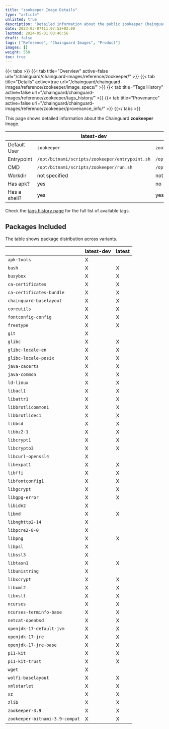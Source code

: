 ```yaml
---
title: "zookeeper Image Details"
type: "article"
unlisted: true
description: "Detailed information about the public zookeeper Chainguard Image."
date: 2023-03-07T11:07:52+02:00
lastmod: 2024-05-01 00:46:56
draft: false
tags: ["Reference", "Chainguard Images", "Product"]
images: []
weight: 550
toc: true
---
```


{{< tabs >}}
{{< tab title="Overview" active=false url="/chainguard/chainguard-images/reference/zookeeper/" >}}
{{< tab title="Details" active=true url="/chainguard/chainguard-images/reference/zookeeper/image_specs/" >}}
{{< tab title="Tags History" active=false url="/chainguard/chainguard-images/reference/zookeeper/tags_history/" >}}
{{< tab title="Provenance" active=false url="/chainguard/chainguard-images/reference/zookeeper/provenance_info/" >}}
{{</ tabs >}}

This page shows detailed information about the Chainguard **zookeeper** Image.

|              | latest-dev                                     | latest                                         |
|--------------|------------------------------------------------|------------------------------------------------|
| Default User | `zookeeper`                                    | `zookeeper`                                    |
| Entrypoint   | `/opt/bitnami/scripts/zookeeper/entrypoint.sh` | `/opt/bitnami/scripts/zookeeper/entrypoint.sh` |
| CMD          | `/opt/bitnami/scripts/zookeeper/run.sh`        | `/opt/bitnami/scripts/zookeeper/run.sh`        |
| Workdir      | not specified                                  | not specified                                  |
| Has apk?     | yes                                            | no                                             |
| Has a shell? | yes                                            | yes                                            |

Check the [tags history page](/chainguard/chainguard-images/reference/zookeeper/tags_history/) for the full list of available tags.

## Packages Included
The table shows package distribution across variants.

|                                | latest-dev | latest |
|--------------------------------|------------|--------|
| `apk-tools`                    | X          |        |
| `bash`                         | X          | X      |
| `busybox`                      | X          | X      |
| `ca-certificates`              | X          | X      |
| `ca-certificates-bundle`       | X          | X      |
| `chainguard-baselayout`        | X          | X      |
| `coreutils`                    | X          | X      |
| `fontconfig-config`            | X          | X      |
| `freetype`                     | X          | X      |
| `git`                          | X          |        |
| `glibc`                        | X          | X      |
| `glibc-locale-en`              | X          | X      |
| `glibc-locale-posix`           | X          | X      |
| `java-cacerts`                 | X          | X      |
| `java-common`                  | X          | X      |
| `ld-linux`                     | X          | X      |
| `libacl1`                      | X          | X      |
| `libattr1`                     | X          | X      |
| `libbrotlicommon1`             | X          | X      |
| `libbrotlidec1`                | X          | X      |
| `libbsd`                       | X          | X      |
| `libbz2-1`                     | X          | X      |
| `libcrypt1`                    | X          | X      |
| `libcrypto3`                   | X          | X      |
| `libcurl-openssl4`             | X          |        |
| `libexpat1`                    | X          | X      |
| `libffi`                       | X          | X      |
| `libfontconfig1`               | X          | X      |
| `libgcrypt`                    | X          | X      |
| `libgpg-error`                 | X          | X      |
| `libidn2`                      | X          |        |
| `libmd`                        | X          | X      |
| `libnghttp2-14`                | X          |        |
| `libpcre2-8-0`                 | X          |        |
| `libpng`                       | X          | X      |
| `libpsl`                       | X          |        |
| `libssl3`                      | X          |        |
| `libtasn1`                     | X          | X      |
| `libunistring`                 | X          |        |
| `libxcrypt`                    | X          | X      |
| `libxml2`                      | X          | X      |
| `libxslt`                      | X          | X      |
| `ncurses`                      | X          | X      |
| `ncurses-terminfo-base`        | X          | X      |
| `netcat-openbsd`               | X          | X      |
| `openjdk-17-default-jvm`       | X          | X      |
| `openjdk-17-jre`               | X          | X      |
| `openjdk-17-jre-base`          | X          | X      |
| `p11-kit`                      | X          | X      |
| `p11-kit-trust`                | X          | X      |
| `wget`                         | X          |        |
| `wolfi-baselayout`             | X          | X      |
| `xmlstarlet`                   | X          | X      |
| `xz`                           | X          | X      |
| `zlib`                         | X          | X      |
| `zookeeper-3.9`                | X          | X      |
| `zookeeper-bitnami-3.9-compat` | X          | X      |

